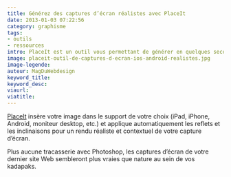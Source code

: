 ```yaml
---
title: Générez des captures d’écran réalistes avec PlaceIt
date: 2013-01-03 07:22:56
category: graphisme
tags:
- outils
- ressources
intro: PlaceIt est un outil vous permettant de générer en quelques secondes des captures d'écran réalistes via un simple drag and drop.
image: placeit-outil-de-captures-d-ecran-ios-android-realistes.jpg
image-legende:
auteur: MagDuWebdesign
keyword_title:
keyword_desc:
viaurl:
viatitle:
---
```


[PlaceIt](http://placeit.breezi.com/) insère votre image dans le support de votre choix (iPad, iPhone, Android, moniteur desktop, etc.) et applique automatiquement les reflets et les inclinaisons pour un rendu réaliste et contextuel de votre capture d’écran.

Plus aucune tracasserie avec Photoshop, les captures d’écran de votre dernier site Web sembleront plus vraies que nature au sein de vos kadapaks. 

